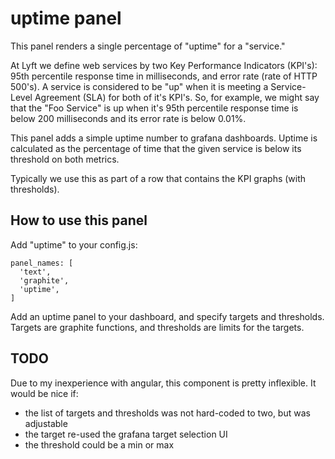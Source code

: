 # uptime panel

This panel renders a single percentage of "uptime" for a "service."

At Lyft we define web services by two Key Performance Indicators
(KPI's):  95th percentile response time in milliseconds, and error
rate (rate of HTTP 500's).  A service is considered to be "up" when
it is meeting a Service-Level Agreement (SLA) for both of it's
KPI's.  So, for example, we might say that the "Foo Service" is up
when it's 95th percentile response time is below 200 milliseconds
and its error rate is below 0.01%.

This panel adds a simple uptime number to grafana dashboards.
Uptime is calculated as the percentage of time that the given
service is below its threshold on both metrics.

Typically we use this as part of a row that contains the KPI graphs
(with thresholds).

## How to use this panel

Add "uptime" to your config.js:

    panel_names: [
      'text',
      'graphite',
      'uptime',
    ]

Add an uptime panel to your dashboard, and specify targets and thresholds.
Targets are graphite functions, and thresholds are limits for the targets.

## TODO

Due to my inexperience with angular, this component is pretty inflexible.
It would be nice if: 
* the list of targets and thresholds was not hard-coded to two, but was adjustable
* the target re-used the grafana target selection UI
* the threshold could be a min or max

